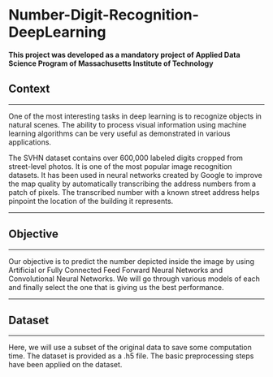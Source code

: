 # Number-Digit-Recognition-DeepLearning

**This project was developed as a mandatory project of Applied Data Science Program of Massachusetts Institute of Technology**

## **Context**
--------------

One of the most interesting tasks in deep learning is to recognize objects in natural scenes. The ability to process visual information using machine learning algorithms can be very useful as demonstrated in various applications.

The SVHN dataset contains over 600,000 labeled digits cropped from street-level photos. It is one of the most popular image recognition datasets. It has been used in neural networks created by Google to improve the map quality by automatically transcribing the address numbers from a patch of pixels. The transcribed number with a known street address helps pinpoint the location of the building it represents.

----------------
## **Objective**
----------------

Our objective is to predict the number depicted inside the image by using Artificial or Fully Connected Feed Forward Neural Networks and Convolutional Neural Networks. We will go through various models of each and finally select the one that is giving us the best performance.

-------------
## **Dataset**
-------------
Here, we will use a subset of the original data to save some computation time. The dataset is provided as a .h5 file. The basic preprocessing steps have been applied on the dataset.
 

